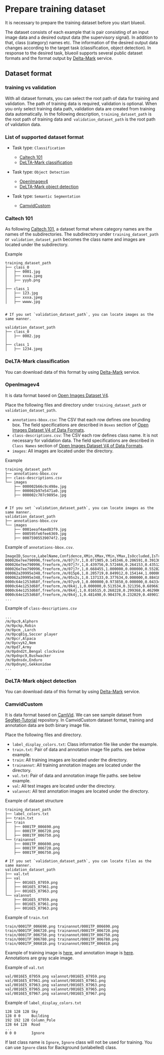 # Prepare training dataset

It is necessary to prepare the training dataset before you start blueoil.

The dataset consists of each example that is pair consisting of an input image data and a desired output data (the supervisory signal). In addition to that, class (category) names etc.
The information of the desired output data changes according to the target task (classification, object detection). In response to the desired task, blueoil supports several public dataset formats and the format output by [Delta-Mark](https://delta.leapmind.io/mark/) service.

## Dataset format

### training vs validation
With all dataset formats, you can select the root path of data for training and validation.
The path of training data is required, validation is optional. When you only select training data path, validation data are created from training data automatically. In the following description, `training_dataset_path` is the root path of training data and` validation_dataset_path` is the root path of validation data.

### List of supported dataset format

- Task type: `Classification`
  - [Caltech 101](#caltech-101)
  - [DeLTA-Mark classification](#delta-mark-classification)

- Task type: `Object Detection`
  - [OpenImagev4](#openimagev4)
  - [DeLTA-Mark object detection](#delta-mark-object-detection )

- Task type: `Semantic Segmentation`
  - [CamvidCustom](#camvidcustom)

### Caltech 101
As following [Caltech 101](http://www.vision.caltech.edu/Image_Datasets/Caltech101/), a dataset format where category names are the names of the subdirectories.
The subdirectory under `training_dataset_path` or` validation_dataset_path` becomes the class name and images are located under the subdirectory.

Example

```
training_dataset_path
├── class_0
│   ├── 0001.jpg
│   ├── xxxa.jpeg
│   ├── yyyb.png
│
├── class_1
│   ├── 123.jpg
│   ├── xxxa.jpeg
│   ├── wwww.jpg


# If you set `validation_dataset_path`, you can locate images as the same manner.

validation_dataset_path
├── class_0
│   ├── 0002.jpg
│
├── class_1
│   ├── 1234.jpeg

```

### DeLTA-Mark classification
You can download data of this format by using [Delta-Mark](https://delta.leapmind.io/mark/) service.


### OpenImagev4

It is data format based on [Open Images Dataset V4](https://storage.googleapis.com/openimages/web/index.html).

Place the following files and directory under `training_dataset_path` or` validation_dataset_path`.
* `annotations-bbox.csv`: The CSV that each row defines one bounding box. The field specifications are described in `Boxes` section of [Open Images Dataset V4 of Data Formats](https://storage.googleapis.com/openimages/web/download.html#dataformats).
* `class-descriptions.csv`: The CSV each row defines class name. It is not necessary for validation data. 
 The field specifications are described in `Class Names` section of [Open Images Dataset V4 of Data Formats](https://storage.googleapis.com/openimages/web/download.html#dataformats).
* `images`: All images are located under the directory.


Example

```
training_dataset_path
├── annotations-bbox.csv
├── class-descriptions.csv
└── images
    ├── 000002b66c9c498e.jpg
    ├── 000002b97e5471a0.jpg
    ├── 000002c707c9895e.jpg


# If you set `validation_dataset_path`, you can locate images as the same manner.
validation_dataset_path
├── annotations-bbox.csv
└── images
    ├── 0001eeaf4aed83f9.jpg
    ├── 000595fe6fee6369.jpg
    ├── 00075905539074f2.jpg
```


Example of `annotations-bbox.csv`.

```
ImageID,Source,LabelName,Confidence,XMin,XMax,YMin,YMax,IsOccluded,IsTruncated,IsGroupOf,IsDepiction,IsInside
000026e7ee790996,freeform,/m/07j7r,1,0.071905,0.145346,0.206591,0.391306,0,1,1,0,0
000026e7ee790996,freeform,/m/07j7r,1,0.439756,0.572466,0.264153,0.435122,0,1,1,0,0
000026e7ee790996,freeform,/m/07j7r,1,0.668455,1.000000,0.000000,0.552825,0,1,1,0,0
000062a39995e348,freeform,/m/015p6,1,0.205719,0.849912,0.154144,1.000000,0,0,0,0,0
000062a39995e348,freeform,/m/05s2s,1,0.137133,0.377634,0.000000,0.884185,1,1,0,0,0
0000c64e1253d68f,freeform,/m/07yv9,1,0.000000,0.973850,0.000000,0.043342,0,1,1,0,0
0000c64e1253d68f,freeform,/m/0k4j,1,0.000000,0.513534,0.321356,0.689661,0,1,0,0,0
0000c64e1253d68f,freeform,/m/0k4j,1,0.016515,0.268228,0.299368,0.462906,1,0,0,0,0
0000c64e1253d68f,freeform,/m/0k4j,1,0.481498,0.904376,0.232029,0.489017,1,0,0,0,0
...
```


Example of `class-descriptions.csv`
```
...
/m/0pc9,Alphorn
/m/0pckp,Robin
/m/0pcm_,Larch
/m/0pcq81q,Soccer player
/m/0pcr,Alpaca
/m/0pcvyk2,Nem
/m/0pd7,Army
/m/0pdnd2t,Bengal clockvine
/m/0pdnpc9,Bushwacker
/m/0pdnsdx,Enduro
/m/0pdnymj,Gekkonidae
...
```



### DeLTA-Mark object detection
You can download data of this format by using [Delta-Mark](https://delta.leapmind.io/mark/) service.


### CamvidCustom

It is data format based on [CamVid](http://mi.eng.cam.ac.uk/research/projects/VideoRec/CamVid/). We can see sample dataset from [SegNet-Tutorial](https://github.com/alexgkendall/SegNet-Tutorial) repository. In CamvidCustom dataset format, training and annotation data are both binary image file.

Place the following files and directory.

- `label_display_colors.txt`: Class information file like under the example.
- `train.txt`: Pair of data and annotation image file paths. see below example.
- `train`: All training images are located under the directory.
- `trainannot`: All training annotation images are located under the directory.
- `val.txt`: Pair of data and annotation image file paths. see below example.
- `val`: All test images are located under the directory.
- `valannot`: All test annotation images are located under the directory.

Example of dataset structure

```
training_dataset_path
├── label_colors.txt
├── train.txt
├── train
│   ├── 0001TP_006690.png
│   ├── 0001TP_006720.png
│   ├── 0001TP_006750.png
└── trainannot
    ├── 0001TP_006690.png
    ├── 0001TP_006720.png
    ├── 0001TP_006750.png

# If you set `validation_dataset_path`, you can locate files as the same manner.
validation_dataset_path
├── val.txt
├── val
│   ├── 0016E5_07959.png
│   ├── 0016E5_07961.png
│   ├── 0016E5_07963.png
└── valannot
    ├── 0016E5_07959.png
    ├── 0016E5_07961.png
    ├── 0016E5_07963.png
```

Example of `train.txt`

```
train/0001TP_006690.png trainannot/0001TP_006690.png
train/0001TP_006720.png trainannot/0001TP_006720.png
train/0001TP_006750.png trainannot/0001TP_006750.png
train/0001TP_006780.png trainannot/0001TP_006780.png
train/0001TP_006810.png trainannot/0001TP_006810.png
```

Example of training image is [here](https://github.com/alexgkendall/SegNet-Tutorial/blob/master/CamVid/train/0001TP_006690.png), and annotation image is [here](https://github.com/alexgkendall/SegNet-Tutorial/blob/master/CamVid/testannot/0001TP_008550.png). Annotations are gray scale image.

Example of `val.txt`

```
val/0016E5_07959.png valannot/0016E5_07959.png
val/0016E5_07961.png valannot/0016E5_07961.png
val/0016E5_07963.png valannot/0016E5_07963.png
val/0016E5_07965.png valannot/0016E5_07965.png
val/0016E5_07967.png valannot/0016E5_07967.png
```

Example of `label_display_colors.txt`

```
128 128 128	Sky
128 0 0		Building
192 192 128	Column_Pole
128 64 128	Road
...
0 0 0		Ignore
```

If last class name is `Ignore`,  `Ignore` class will not be used for training.
You can use `Ignore` class for Background (unlabelled) class.